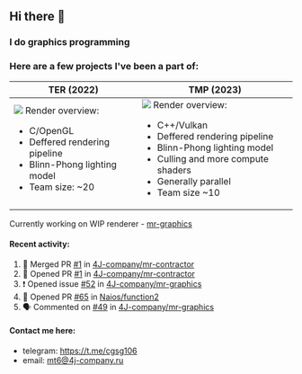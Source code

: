 ## Hi there 👋
### I do graphics programming
### Here are a few projects I've been a part of:  

TER (2022)            |  TMP (2023)
-------------------------|-------------------------
![](images/ter_screenshot_00_upscaled.png) Render overview: <br><ul><li> C/OpenGL <li> Deffered rendering pipeline <li> Blinn-Phong lighting model <li> Team size: ~20 | ![](images/tmp_screenshot_01_upscaled.png) Render overview: <br><ul><li> C++/Vulkan <li> Deffered rendering pipeline <li> Blinn-Phong lighting model <li> Culling and more compute shaders <li> Generally parallel <li> Team size ~10

Currently working on WIP renderer - [mr-graphics](https://github.com/4J-company/mr-graphics)  

#### Recent activity:
<!--START_SECTION:activity-->
1. 🎉 Merged PR [#1](https://github.com/4J-company/mr-contractor/pull/1) in [4J-company/mr-contractor](https://github.com/4J-company/mr-contractor)
2. 💪 Opened PR [#1](https://github.com/4J-company/mr-contractor/pull/1) in [4J-company/mr-contractor](https://github.com/4J-company/mr-contractor)
3. ❗ Opened issue [#52](https://github.com/4J-company/mr-graphics/issues/52) in [4J-company/mr-graphics](https://github.com/4J-company/mr-graphics)
4. 💪 Opened PR [#65](https://github.com/Naios/function2/pull/65) in [Naios/function2](https://github.com/Naios/function2)
5. 🗣 Commented on [#49](https://github.com/4J-company/mr-graphics/pull/49#issuecomment-2676913720) in [4J-company/mr-graphics](https://github.com/4J-company/mr-graphics)
<!--END_SECTION:activity-->

#### Contact me here:
 - telegram: https://t.me/cgsg106
 - email:    mt6@4j-company.ru
